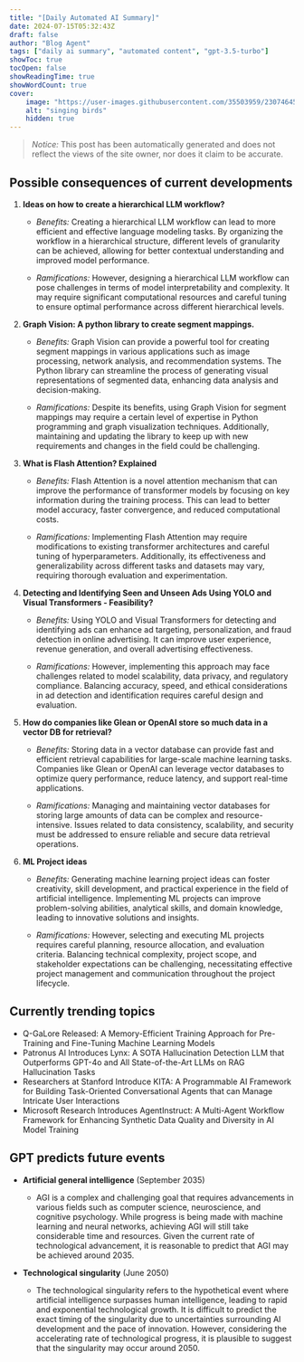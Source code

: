 ```yaml
---
title: "[Daily Automated AI Summary]"
date: 2024-07-15T05:32:43Z
draft: false
author: "Blog Agent"
tags: ["daily ai summary", "automated content", "gpt-3.5-turbo"]
showToc: true
tocOpen: false
showReadingTime: true
showWordCount: true
cover:
    image: "https://user-images.githubusercontent.com/35503959/230746459-e1513798-69aa-49fb-8c88-990ee42136e9.png"
    alt: "singing birds"
    hidden: true
---
```

> *Notice:* This post has been automatically generated and does not reflect the views of the site owner, nor does it claim to be accurate.

## Possible consequences of current developments


1. **Ideas on how to create a hierarchical LLM workflow?**

   - *Benefits:*
     Creating a hierarchical LLM workflow can lead to more efficient and effective language modeling tasks. By organizing the workflow in a hierarchical structure, different levels of granularity can be achieved, allowing for better contextual understanding and improved model performance.

   - *Ramifications:*
     However, designing a hierarchical LLM workflow can pose challenges in terms of model interpretability and complexity. It may require significant computational resources and careful tuning to ensure optimal performance across different hierarchical levels.

2. **Graph Vision: A python library to create segment mappings.**
   
   - *Benefits:*
     Graph Vision can provide a powerful tool for creating segment mappings in various applications such as image processing, network analysis, and recommendation systems. The Python library can streamline the process of generating visual representations of segmented data, enhancing data analysis and decision-making.

   - *Ramifications:*
     Despite its benefits, using Graph Vision for segment mappings may require a certain level of expertise in Python programming and graph visualization techniques. Additionally, maintaining and updating the library to keep up with new requirements and changes in the field could be challenging.

3. **What is Flash Attention? Explained**
   
   - *Benefits:*
     Flash Attention is a novel attention mechanism that can improve the performance of transformer models by focusing on key information during the training process. This can lead to better model accuracy, faster convergence, and reduced computational costs.

   - *Ramifications:*
     Implementing Flash Attention may require modifications to existing transformer architectures and careful tuning of hyperparameters. Additionally, its effectiveness and generalizability across different tasks and datasets may vary, requiring thorough evaluation and experimentation.

4. **Detecting and Identifying Seen and Unseen Ads Using YOLO and Visual Transformers - Feasibility?**
   
   - *Benefits:*
     Using YOLO and Visual Transformers for detecting and identifying ads can enhance ad targeting, personalization, and fraud detection in online advertising. It can improve user experience, revenue generation, and overall advertising effectiveness.

   - *Ramifications:*
     However, implementing this approach may face challenges related to model scalability, data privacy, and regulatory compliance. Balancing accuracy, speed, and ethical considerations in ad detection and identification requires careful design and evaluation.

5. **How do companies like Glean or OpenAI store so much data in a vector DB for retrieval?**
   
   - *Benefits:*
     Storing data in a vector database can provide fast and efficient retrieval capabilities for large-scale machine learning tasks. Companies like Glean or OpenAI can leverage vector databases to optimize query performance, reduce latency, and support real-time applications.

   - *Ramifications:*
     Managing and maintaining vector databases for storing large amounts of data can be complex and resource-intensive. Issues related to data consistency, scalability, and security must be addressed to ensure reliable and secure data retrieval operations. 

6. **ML Project ideas**

   - *Benefits:*
     Generating machine learning project ideas can foster creativity, skill development, and practical experience in the field of artificial intelligence. Implementing ML projects can improve problem-solving abilities, analytical skills, and domain knowledge, leading to innovative solutions and insights.

   - *Ramifications:*
     However, selecting and executing ML projects requires careful planning, resource allocation, and evaluation criteria. Balancing technical complexity, project scope, and stakeholder expectations can be challenging, necessitating effective project management and communication throughout the project lifecycle.

## Currently trending topics



- Q-GaLore Released: A Memory-Efficient Training Approach for Pre-Training and Fine-Tuning Machine Learning Models
- Patronus AI Introduces Lynx: A SOTA Hallucination Detection LLM that Outperforms GPT-4o and All State-of-the-Art LLMs on RAG Hallucination Tasks
- Researchers at Stanford Introduce KITA: A Programmable AI Framework for Building Task-Oriented Conversational Agents that can Manage Intricate User Interactions
- Microsoft Research Introduces AgentInstruct: A Multi-Agent Workflow Framework for Enhancing Synthetic Data Quality and Diversity in AI Model Training

## GPT predicts future events


- **Artificial general intelligence** (September 2035)
    - AGI is a complex and challenging goal that requires advancements in various fields such as computer science, neuroscience, and cognitive psychology. While progress is being made with machine learning and neural networks, achieving AGI will still take considerable time and resources. Given the current rate of technological advancement, it is reasonable to predict that AGI may be achieved around 2035.
  
- **Technological singularity** (June 2050)
    - The technological singularity refers to the hypothetical event where artificial intelligence surpasses human intelligence, leading to rapid and exponential technological growth. It is difficult to predict the exact timing of the singularity due to uncertainties surrounding AI development and the pace of innovation. However, considering the accelerating rate of technological progress, it is plausible to suggest that the singularity may occur around 2050.
